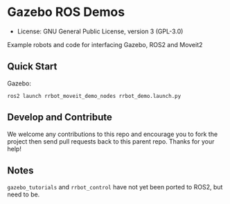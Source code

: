 # Gazebo ROS Demos

* License: GNU General Public License, version 3 (GPL-3.0)

Example robots and code for interfacing Gazebo, ROS2 and Moveit2

## Quick Start

Gazebo:

    ros2 launch rrbot_moveit_demo_nodes rrbot_demo.launch.py

## Develop and Contribute

We welcome any contributions to this repo and encourage you to fork the project then send pull requests back to this parent repo. Thanks for your help!


## Notes

`gazebo_tutorials` and `rrbot_control` have not yet been ported to ROS2, but need to be.
